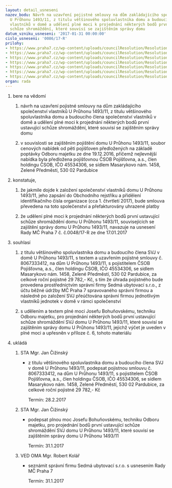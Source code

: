 ```yaml
---
layout: detail_usneseni
nazev_bodu: Návrh na uzavření pojistné smlouvy na dům zakládajícího společenství vlastníků
  U Průhonu 1493/11, z titulu většinového spoluvlastníka domu a budoucího člena společenství
  vlastníků v domě a udělení plné moci k projednání některých bodů první ustavující
  schůze shromáždění, které souvisí se zajištěním správy domu
datum_vzniku_usneseni: '2017-01-31 00:00:00'
cislo_usneseni: '0086/17-R'
prilohy:
- https://www.praha7.cz/wp-content/uploads/councilResolution/Resolutions/28800/export/01_Pruhon1493SVJpoj~162194.docx
- https://www.praha7.cz/wp-content/uploads/councilResolution/Resolutions/28800/export/02_UPruhonu11SVJpoj~162193.pdf
- https://www.praha7.cz/wp-content/uploads/councilResolution/Resolutions/28800/export/03_UPruhonu11SVJpoj~162192.pdf
- https://www.praha7.cz/wp-content/uploads/councilResolution/Resolutions/28800/export/04_Pruhon1493SVJpoj~162191.pdf
- https://www.praha7.cz/wp-content/uploads/councilResolution/Resolutions/28800/export/05_UPruhonu11SVJpoj~162190.docx
- https://www.praha7.cz/wp-content/uploads/councilResolution/Resolutions/28800/export/06_Pruhon1493SVJpoj~162189.zip
- https://www.praha7.cz/wp-content/uploads/councilResolution/Resolutions/28800/export/export~296843.pdf
organ: rada
---
```

<ol id="urzList" class="urzList_view"><li id="" class="urzClass1"><span name="1">bere na vědomí</span><ol class="urzOlClass"><li style="text-align: left;" id="" class="urzClass2"><span><p>návrh na uzavření pojistné smlouvy na dům zakládajícího společenství vlastníků U Průhonu 1493/11, z titulu většinového spoluvlastníka domu a budoucího člena společenství vlastníků v domě a udělení plné moci k projednání některých bodů první ustavující schůze shromáždění, které souvisí se zajištěním správy domu</p></span></li><li style="text-align: left;" id="" class="urzClass2"><span><p>v souvislosti se zajištěním pojištění domu U Průhonu 1493/11, soubor cenových nabídek od pěti pojišťoven předložených na základě poptávky Odboru majetku ze dne 19.12.2016, přičemž nejlevnější nabídka byla předložena pojišťovnou ČSOB Pojišťovna, a.s., člen holdingu ČSOB, IČO 45534306, se sídlem Masarykovo nám. 1458, Zelené Předměstí, 530 02 Pardubice</p></span></li></ol></li><li id="" class="urzClass1"><span name="50">konstatuje,</span><ol class="urzOlClass"><li style="text-align: left;" id="" class="urzClass2"><span><p>že jakmile dojde k založení společenství vlastníků domu U Průhonu 1493/11, jeho zapsání do Obchodního rejstříku a přidělení identifikačního čísla organizace (cca 1. čtvrtletí 2017), bude smlouva převedena na toto společenství a přefakturovány uhrazené platby<br></p></span></li><li style="text-align: left;" id="" class="urzClass2"><span><p>že udělení plné moci k projednání některých bodů první ustavující schůze shromáždění domu U Průhonu 1493/11, souvisejících se zajištění správy domu U Průhonu 1493/11, navazuje na usnesení Rady MČ Praha 7 č. č.0048/17-R ze dne 17.01.2017</p></span></li></ol></li><li id="" class="urzClass1"><span name="26">souhlasí</span><ol id="" class="urzOlClass"><li style="text-align: left;" id="" class="urzClass2"><span><p>z titulu většinového spoluvlastníka domu a budoucího člena SVJ v domě U Průhonu 1493/11, s textem a uzavřením pojistné smlouvy č. 8067333412, na dům U Průhonu 1493/11, s pojistitelem ČSOB Pojišťovna, a.s., člen holdingu ČSOB, IČO 45534306, se sídlem Masarykovo nám. 1458, Zelené Předměstí, 530 02 Pardubice, za celkové roční pojistné 29 782,- Kč, s tím že úhrada pojistného bude provedena prostřednictvím správní firmy Sedmá ubytovací s.r.o., z účtu běžné údržby MČ Praha 7 spravovaného správní firmou a následně po založení SVJ přeúčtována správní firmou jednotlivým vlastníků jednotek v domě v rámci společenství</p></span></li><li style="text-align: left;" id="" class="urzClass2"><span><p>s udělením a textem plné moci Josefu Bohuňovskému, techniku Odboru majetku, pro projednání některých bodů první ustavující schůze shromáždění SVJ domu U Průhonu 1493/11, které souvisí se zajištěním správy domu U Průhonu 1493/11, jejichž výčet je uveden v plné moci a upřesněn v příloze č. 6, tohoto materiálu</p></span></li></ol></li><li class="urzClass1" id="urzUkoly"><span name="1">ukládá</span><ol class="urzOlClass"><li class="urzClass2"><span><p>STA Mgr. Jan Čižinský</p></span><ul class="urzUlClass"><li class="urzClass3"><span><p>z titulu většinového spoluvlastníka domu a budoucího člena SVJ v domě U Průhonu 1493/11, podepsat pojistnou smlouvu č. 8067333412, na dům U Průhonu 1493/11, s pojistitelem ČSOB Pojišťovna, a.s., člen holdingu ČSOB, IČO 45534306, se sídlem Masarykovo nám. 1458, Zelené Předměstí, 530 02 Pardubice, za celkové roční pojistné 29 782,- Kč</p></span><span class="urzUkolTermin">  Termín:&nbsp;28.2.2017</span></li></ul></li><li class="urzClass2"><span><p>STA Mgr. Jan Čižinský</p></span><ul class="urzUlClass"><li class="urzClass3"><span><p>podepsat plnou moc Josefu Bohuňovskému, techniku Odboru majetku, pro projednání bodů první ustavující schůze shromáždění SVJ domu U Průhonu 1493/11, které souvisí se zajištěním správy domu U Průhonu 1493/11</p></span><span class="urzUkolTermin">  Termín:&nbsp;31.1.2017</span></li></ul></li><li class="urzClass2"><span><p>VED OMA Mgr. Robert Kolář</p></span><ul class="urzUlClass"><li class="urzClass3"><span><p>seznámit správní firmu Sedmá ubytovací s.r.o. s usnesením Rady MČ Praha 7</p></span><span class="urzUkolTermin">  Termín:&nbsp;31.1.2017</span></li></ul></li></ol></li></ol>